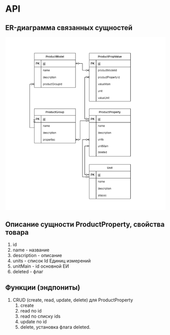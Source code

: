 # API

## ER-диаграмма связанных сущностей

![ER-диаграмма](./crowdproj-properties-ER.drawio.png)

## Описание сущности ProductProperty, свойства товара

1. id
2. name - название
3. description - описание
4. units - список Id Единиц измерений
5. unitMain - id основной ЕИ
6. deleted - флаг

## Функции (эндпониты)

1. CRUD (create, read, update, delete) для ProductProperty
    1. create
    2. read по id
    3. read по списку ids
    4. update по id
    5. delete, установка флага deleted.